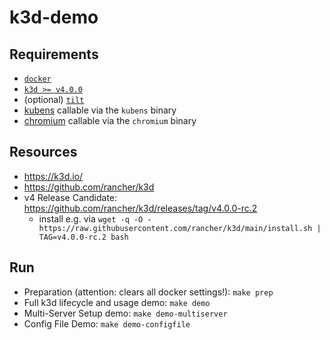 # k3d-demo

## Requirements

- [`docker`](https://docs.docker.com/get-docker/)
- [`k3d >= v4.0.0`](https://k3d.io/#installation)
- (optional) [`tilt`](https://docs.tilt.dev/install.html)
- [kubens](https://github.com/ahmetb/kubectx) callable via the `kubens` binary
- [chromium](https://www.chromium.org/Home) callable via the `chromium` binary

## Resources

- <https://k3d.io/>
- <https://github.com/rancher/k3d>
- v4 Release Candidate: <https://github.com/rancher/k3d/releases/tag/v4.0.0-rc.2>
  - install e.g. via `wget -q -O - https://raw.githubusercontent.com/rancher/k3d/main/install.sh | TAG=v4.0.0-rc.2 bash`
  
## Run

- Preparation (attention: clears all docker settings!): `make prep`
- Full k3d lifecycle and usage demo: `make demo`
- Multi-Server Setup demo: `make demo-multiserver`
- Config File Demo: `make demo-configfile`
